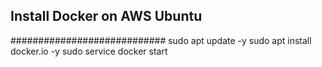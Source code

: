 Install Docker on AWS Ubuntu
---------------------------------------
############################
sudo apt update -y
sudo apt install docker.io -y
sudo service docker start

